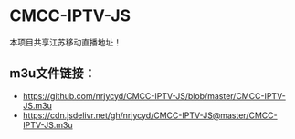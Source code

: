 # CMCC-IPTV-JS
本项目共享江苏移动直播地址！
## m3u文件链接：
- https://github.com/nrjycyd/CMCC-IPTV-JS/blob/master/CMCC-IPTV-JS.m3u
- https://cdn.jsdelivr.net/gh/nrjycyd/CMCC-IPTV-JS@master/CMCC-IPTV-JS.m3u

